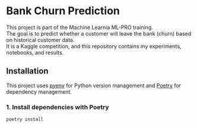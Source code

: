 # Bank Churn Prediction

This project is part of the Machine Learnia ML-PRO training.  
The goal is to predict whether a customer will leave the bank (churn) based on historical customer data.  
It is a Kaggle competition, and this repository contains my experiments, notebooks, and results.

## Installation

This project uses [pyenv](https://github.com/pyenv/pyenv) for Python version management and [Poetry](https://python-poetry.org/) for dependency management.

### 1. Install dependencies with Poetry
```bash
poetry install
